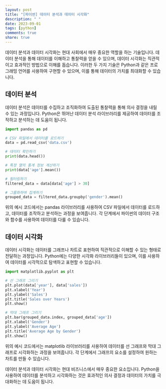 ```yaml
---
layout: post
title: "[파이썬] 데이터 분석과 데이터 시각화"
description: " "
date: 2023-09-01
tags: [python]
comments: true
share: true
---
```


데이터 분석과 데이터 시각화는 현대 사회에서 매우 중요한 역할을 하는 기술입니다. 데이터 분석을 통해 데이터를 이해하고 통찰력을 얻을 수 있으며, 데이터 시각화는 직관적이고 효과적인 방법으로 이해를 돕습니다. 이러한 두 가지 기술은 Python과 같은 프로그래밍 언어를 사용하여 구현할 수 있으며, 이를 통해 데이터의 가치를 최대화할 수 있습니다.

## 데이터 분석

데이터 분석은 데이터를 수집하고 조직화하여 도출된 통찰력을 통해 의사 결정을 내릴 수 있는 과정입니다. Python은 뛰어난 데이터 분석 라이브러리를 제공하여 데이터를 조작하고 분석하는 데 도움이 됩니다. 

```python
import pandas as pd

# CSV 파일에서 데이터를 로드하기
data = pd.read_csv('data.csv')

# 데이터 확인하기
print(data.head())

# 특정 열의 통계 정보 계산하기
print(data['age'].mean())

# 필터링하기
filtered_data = data[data['age'] > 30]

# 그룹화하여 집계하기
grouped_data = filtered_data.groupby('gender').mean()
```

위의 예시 코드에서는 pandas 라이브러리를 사용하여 CSV 파일에서 데이터를 로드하고, 데이터를 조작하고 분석하는 과정을 보여줍니다. 각 단계에서 파이썬의 데이터 구조와 함수를 사용하여 데이터를 다룰 수 있습니다.

## 데이터 시각화

데이터 시각화는 데이터를 그래프나 차트로 표현하여 직관적으로 이해할 수 있는 형태로 전달하는 과정입니다. Python에는 다양한 시각화 라이브러리들이 있으며, 이를 사용하여 데이터를 시각적으로 탐색하고 표현할 수 있습니다.

```python
import matplotlib.pyplot as plt

# 선 그래프 그리기
plt.plot(data['year'], data['sales'])
plt.xlabel('Year')
plt.ylabel('Sales')
plt.title('Sales over Years')
plt.show()

# 막대 그래프 그리기
plt.bar(grouped_data.index, grouped_data['age'])
plt.xlabel('Gender')
plt.ylabel('Average Age')
plt.title('Average Age by Gender')
plt.show()
```

위의 예시 코드에서는 matplotlib 라이브러리를 사용하여 데이터를 선 그래프와 막대 그래프로 시각화하는 과정을 보여줍니다. 각 단계에서 그래프의 요소를 설정하여 원하는 차트를 만들 수 있습니다.

데이터 분석과 데이터 시각화는 현대 비즈니스에서 매우 중요한 요소입니다. Python을 사용하여 데이터를 분석하고 시각화하는 것은 효과적인 의사 결정과 데이터의 가치를 극대화하는 데 도움이 됩니다.